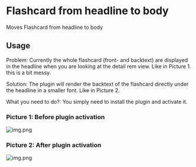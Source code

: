 # Flashcard from headline to body

Moves Flashcard from headline to body

## Usage

Problem: Currently the whole flashcard (front- and backtext) are displayed in the headline when you are looking at the detail rem view. Like in Picture 1. 
this is a bit messy.

Solution: The plugin will render the backtext of the flashcard directly under the headline in a smaller font. Like in Picture 2.

What you need to do?: You simply need to install the plugin and activate it.

### Picture 1: Before plugin activation
![img.png](https://raw.githubusercontent.com/micharied/flashcard-from-headline-to-body/main/images/beforePluginActivation.png)

### Picture 2: After plugin activation
![img.png](https://raw.githubusercontent.com/micharied/flashcard-from-headline-to-body/main/images/afterPluginActivation.png)

